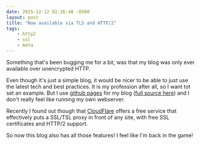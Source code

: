 ```yaml
---
date: 2015-12-12 02:26:40 -0500
layout: post
title: "Now available via TLS and HTTP/2"
tags:
    - http2
    - ssl
    - meta
---
```


Something that's been bugging me for a bit, was that my blog was only ever
available over unencrypted HTTP.

Even though it's just a simple blog, it would be nicer to be able to just use
the latest tech and best practices. It is my profession after all, so I want
tot set an example. But I use [github pages][1] for my blog
([full source here][2]) and I don't really feel like running my own webserver.

Recently I found out though that [CloudFlare][3] offers a free service that
effectively puts a SSL/TSL proxy in front of any site, with free SSL
certificates and HTTP/2 support.

So now this blog also has all those features! I feel like I'm back in the game!

[1]: https://pages.github.com/
[2]: https://github.com/evert/evert.github.com/
[3]: https://www.cloudflare.com/
